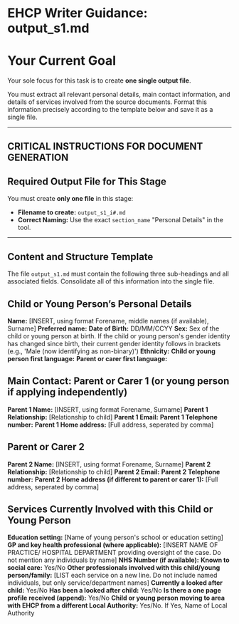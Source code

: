 # EHCP Writer Guidance: output_s1.md 

# Your Current Goal

Your sole focus for this task is to create **one single output file**.

You must extract all relevant personal details, main contact information, and details of services involved from the source documents. Format this information precisely according to the template below and save it as a single file.

---

## CRITICAL INSTRUCTIONS FOR DOCUMENT GENERATION

## Required Output File for This Stage

You must create **only one file** in this stage:

*   **Filename to create:** `output_s1_i#.md`
*   **Correct Naming:** Use the exact `section_name` "Personal Details" in the tool.

---

## Content and Structure Template

The file `output_s1.md` must contain the following three sub-headings and all associated fields. Consolidate all of this information into the single file.

## Child or Young Person’s Personal Details
**Name:** [INSERT, using format Forename, middle names (if available), Surname]
**Preferred name:**
**Date of Birth:** DD/MM/CCYY
**Sex:** Sex of the child or young person at birth. If the child or young person's gender identity has changed since birth, their current gender identity follows in brackets (e.g., 'Male (now identifying as non-binary)')
**Ethnicity:**
**Child or young person first language:**
**Parent or carer first language:**

## Main Contact: Parent or Carer 1 (or young person if applying independently)
**Parent 1 Name:** [INSERT, using format Forename, Surname]
**Parent 1 Relationship:** [Relationship to child]
**Parent 1 Email:**
**Parent 1 Telephone number:**
**Parent 1 Home address:** [Full address, seperated by comma]

## Parent or Carer 2
**Parent 2 Name:** [INSERT, using format Forename, Surname]
**Parent 2 Relationship:** [Relationship to child]
**Parent 2 Email:**
**Parent 2 Telephone number:**
**Parent 2 Home address (if different to parent or carer 1):** [Full address, seperated by comma]

## Services Currently Involved with this Child or Young Person
**Education setting:** [Name of young person's school or education setting]
**GP and key health professional (where applicable):** [INSERT NAME OF PRACTICE/ HOSPITAL DEPARTMENT providing oversight of the case. Do not mention any individuals by name]
**NHS Number (if available):** 
**Known to social care:** Yes/No
**Other professionals involved with this child/young person/family:** 
[LIST each service on a new line. Do not include named individuals, but only service/department names]
**Currently a looked after child:** Yes/No
**Has been a looked after child:** Yes/No
**Is there a one page profile received (append):** Yes/No
**Child or young person moving to area with EHCP from a different Local Authority:** Yes/No. If Yes, Name of Local Authority